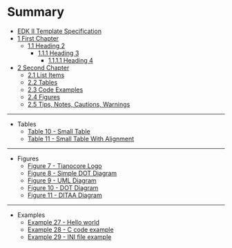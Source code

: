 <!--- @file
  Summary

  Copyright (c) 2007-2020, Intel Corporation. All rights reserved.<BR>

  Redistribution and use in source (original document form) and 'compiled'
  forms (converted to PDF, epub, HTML and other formats) with or without
  modification, are permitted provided that the following conditions are met:

  1) Redistributions of source code (original document form) must retain the
     above copyright notice, this list of conditions and the following
     disclaimer as the first lines of this file unmodified.

  2) Redistributions in compiled form (transformed to other DTDs, converted to
     PDF, epub, HTML and other formats) must reproduce the above copyright
     notice, this list of conditions and the following disclaimer in the
     documentation and/or other materials provided with the distribution.

  THIS DOCUMENTATION IS PROVIDED BY TIANOCORE PROJECT "AS IS" AND ANY EXPRESS OR
  IMPLIED WARRANTIES, INCLUDING, BUT NOT LIMITED TO, THE IMPLIED WARRANTIES OF
  MERCHANTABILITY AND FITNESS FOR A PARTICULAR PURPOSE ARE DISCLAIMED. IN NO
  EVENT SHALL TIANOCORE PROJECT  BE LIABLE FOR ANY DIRECT, INDIRECT, INCIDENTAL,
  SPECIAL, EXEMPLARY, OR CONSEQUENTIAL DAMAGES (INCLUDING, BUT NOT LIMITED TO,
  PROCUREMENT OF SUBSTITUTE GOODS OR SERVICES; LOSS OF USE, DATA, OR PROFITS;
  OR BUSINESS INTERRUPTION) HOWEVER CAUSED AND ON ANY THEORY OF LIABILITY,
  WHETHER IN CONTRACT, STRICT LIABILITY, OR TORT (INCLUDING NEGLIGENCE OR
  OTHERWISE) ARISING IN ANY WAY OUT OF THE USE OF THIS DOCUMENTATION, EVEN IF
  ADVISED OF THE POSSIBILITY OF SUCH DAMAGE.

-->

# Summary

* [EDK II Template Specification](README.md)
* [1 First Chapter](chapter1.md#1-first-chapter)
  * [1.1 Heading 2](chapter1.md#11-heading-2)
    * [1.1.1 Heading 3](chapter1.md#111-heading-3)
      * [1.1.1.1 Heading 4](chapter1.md#1111-heading-4)
* [2 Second Chapter](chapter2.md#2-second-chapter)
  * [2.1 List Items](chapter2.md#21-list-items)
  * [2.2 Tables](chapter2.md#22-tables)
  * [2.3 Code Examples](chapter2.md#23-code-examples)
  * [2.4 Figures](chapter2.md#24-figures)
  * [2.5 Tips, Notes, Cautions, Warnings](chapter2.md#25-tips-notes-cautions-warnings)

---

* Tables
  * [Table 10 - Small Table](chapter2.md#table-10---small-table)
  * [Table 11 - Small Table With Alignment](chapter2.md#table-11---small-table-with-alignment)

---
  
* Figures
  * [Figure 7 - Tianocore Logo](chapter2.md#figure-7---tianocore-logo)
  * [Figure 8 - Simple DOT Diagram](chapter2.md#figure-8---simple-dot-diagram)
  * [Figure 9 - UML Diagram](chapter2.md#figure-9---uml-class-diagram)
  * [Figure 10 - DOT Diagram](chapter2.md#figure-10---dot-diagram)
  * [Figure 11 - DITAA Diagram](chapter2.md#figure-11---ditaa-diagram)
  
---

* Examples
  * [Example 27 - Hello world](chapter2.md#example-27---hello-world)
  * [Example 28 - C code example](chapter2.md#example-28---c-code-example)
  * [Example 29 - INI file example](chapter2.md#example-29---ini-file-example)
